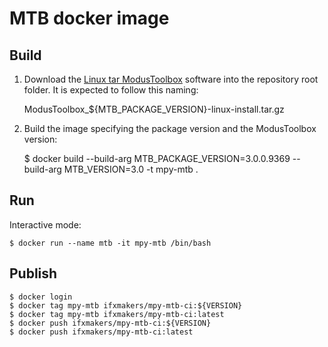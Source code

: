 # MTB docker image


## Build

1. Download the [Linux tar ModusToolbox](https://softwaretools.infineon.com/tools/com.ifx.tb.tool.modustoolbox?_ga=2.170271651.224088664.1666707216-368252345.1660822691) software into the repository root folder. 
It is expected to follow this naming:

    ModusToolbox_${MTB_PACKAGE_VERSION}-linux-install.tar.gz

2. Build the image specifying the package version and the ModusToolbox version:

    $ docker build --build-arg MTB_PACKAGE_VERSION=3.0.0.9369 --build-arg MTB_VERSION=3.0 -t mpy-mtb .


## Run 

Interactive mode:

    $ docker run --name mtb -it mpy-mtb /bin/bash

## Publish 

    $ docker login
    $ docker tag mpy-mtb ifxmakers/mpy-mtb-ci:${VERSION}
    $ docker tag mpy-mtb ifxmakers/mpy-mtb-ci:latest
    $ docker push ifxmakers/mpy-mtb-ci:${VERSION}
    $ docker push ifxmakers/mpy-mtb-ci:latest

